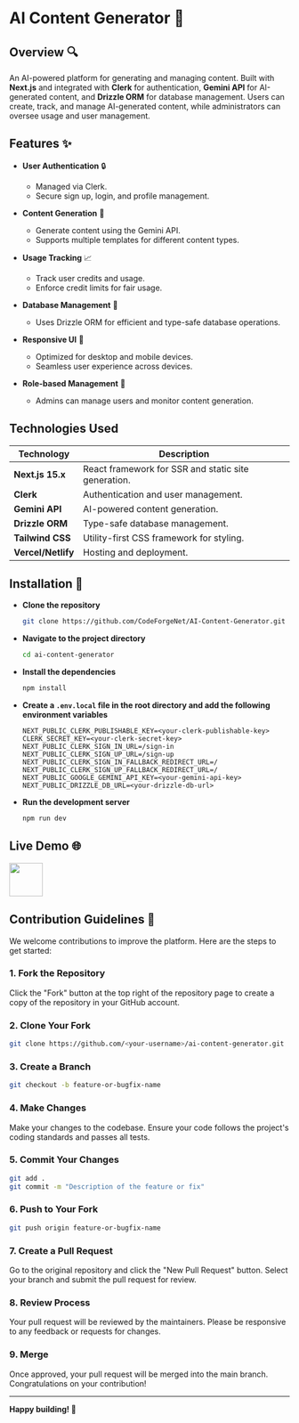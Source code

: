 # AI Content Generator :rocket:

## Overview :mag:

An AI-powered platform for generating and managing content. Built with **Next.js** and integrated with **Clerk** for authentication, **Gemini API** for AI-generated content, and **Drizzle ORM** for database management. Users can create, track, and manage AI-generated content, while administrators can oversee usage and user management.

## Features :sparkles:

- **User Authentication** :lock:

  - Managed via Clerk.
  - Secure sign up, login, and profile management.

- **Content Generation** :robot:

  - Generate content using the Gemini API.
  - Supports multiple templates for different content types.

- **Usage Tracking** :chart_with_upwards_trend:

  - Track user credits and usage.
  - Enforce credit limits for fair usage.

- **Database Management** :floppy_disk:

  - Uses Drizzle ORM for efficient and type-safe database operations.

- **Responsive UI** :iphone:

  - Optimized for desktop and mobile devices.
  - Seamless user experience across devices.

- **Role-based Management** :busts_in_silhouette:
  - Admins can manage users and monitor content generation.

## Technologies Used

| Technology         | Description                                         |
| ------------------ | --------------------------------------------------- |
| **Next.js 15.x**   | React framework for SSR and static site generation. |
| **Clerk**          | Authentication and user management.                 |
| **Gemini API**     | AI-powered content generation.                      |
| **Drizzle ORM**    | Type-safe database management.                      |
| **Tailwind CSS**   | Utility-first CSS framework for styling.            |
| **Vercel/Netlify** | Hosting and deployment.                             |

## Installation :wrench:

- **Clone the repository**

  ```bash
  git clone https://github.com/CodeForgeNet/AI-Content-Generator.git
  ```

- **Navigate to the project directory**

  ```bash
  cd ai-content-generator
  ```

- **Install the dependencies**

  ```bash
  npm install
  ```

- **Create a `.env.local` file in the root directory and add the following environment variables**

  ```env
  NEXT_PUBLIC_CLERK_PUBLISHABLE_KEY=<your-clerk-publishable-key>
  CLERK_SECRET_KEY=<your-clerk-secret-key>
  NEXT_PUBLIC_CLERK_SIGN_IN_URL=/sign-in
  NEXT_PUBLIC_CLERK_SIGN_UP_URL=/sign-up
  NEXT_PUBLIC_CLERK_SIGN_IN_FALLBACK_REDIRECT_URL=/
  NEXT_PUBLIC_CLERK_SIGN_UP_FALLBACK_REDIRECT_URL=/
  NEXT_PUBLIC_GOOGLE_GEMINI_API_KEY=<your-gemini-api-key>
  NEXT_PUBLIC_DRIZZLE_DB_URL=<your-drizzle-db-url>
  ```

- **Run the development server**

  ```bash
  npm run dev
  ```

## Live Demo :globe_with_meridians:

<a href="https://ai-content-generator-ebon.vercel.app/">
    <img height="60" src="https://cdn.jsdelivr.net/gh/devicons/devicon@latest/icons/chrome/chrome-original.svg" />
</a>

## Contribution Guidelines :raising_hand:

We welcome contributions to improve the platform. Here are the steps to get started:

### 1. Fork the Repository

Click the "Fork" button at the top right of the repository page to create a copy of the repository in your GitHub account.

### 2. Clone Your Fork

```bash
git clone https://github.com/<your-username>/ai-content-generator.git
```

### 3. Create a Branch

```bash
git checkout -b feature-or-bugfix-name
```

### 4. Make Changes

Make your changes to the codebase. Ensure your code follows the project's coding standards and passes all tests.

### 5. Commit Your Changes

```bash
git add .
git commit -m "Description of the feature or fix"
```

### 6. Push to Your Fork

```bash
git push origin feature-or-bugfix-name
```

### 7. Create a Pull Request

Go to the original repository and click the "New Pull Request" button. Select your branch and submit the pull request for review.

### 8. Review Process

Your pull request will be reviewed by the maintainers. Please be responsive to any feedback or requests for changes.

### 9. Merge

Once approved, your pull request will be merged into the main branch. Congratulations on your contribution!

---

**Happy building! :rocket:**
